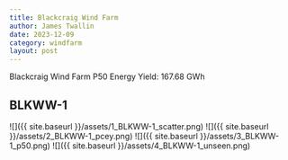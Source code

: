 ```yaml
---
title: Blackcraig Wind Farm
author: James Twallin
date: 2023-12-09
category: windfarm
layout: post
---
```

Blackcraig Wind Farm P50 Energy Yield: 167.68 GWh

BLKWW-1
-------------
![]({{ site.baseurl }}/assets/1_BLKWW-1_scatter.png)
![]({{ site.baseurl }}/assets/2_BLKWW-1_pcey.png)
![]({{ site.baseurl }}/assets/3_BLKWW-1_p50.png)
![]({{ site.baseurl }}/assets/4_BLKWW-1_unseen.png)

